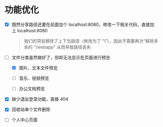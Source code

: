 # 功能优化

- [x] 既然分享路径还要在前面加个 localhost:8080，修改一下相关代码，直接加上 localhost:8080

  > 我们的项目移除了上下文路径（修改为了 “\”），因此不需要再次“移除多余的 "/webapp" 从而导致路径丢失

- [ ] 文件分类虽然做好了，但却无法显示在页面进行预览

  - [x] 图片、文本文件预览

  - [ ] 音乐、视频预览

  - [ ] 办公文档预览

- [x] 缺少退出登录功能，直接 404

- [x] 回收站单个文件删除

- [ ] 个人中心页面

